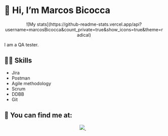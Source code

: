 # 👋 Hi, I’m Marcos Bicocca
<p align='center'>
  ![My stats](https://github-readme-stats.vercel.app/api?username=marcosBicocca&count_private=true&show_icons=true&theme=radical)
</p>
I am a QA tester.

## 💪🏼 Skills
- Jira
- Postman
- Agile methodology
- Scrum
- DDBB
- Git

## 👀 You can find me at:
<p align='center'>  
  <a href="https://www.linkedin.com/in/marcos-bicocca-4b1059279/">
    <img src="https://img.shields.io/badge/linkedin-%230077B5.svg?&style=for-the-badge&logo=linkedin&logoColor=white" />
  </a>&nbsp;&nbsp;
</p>

